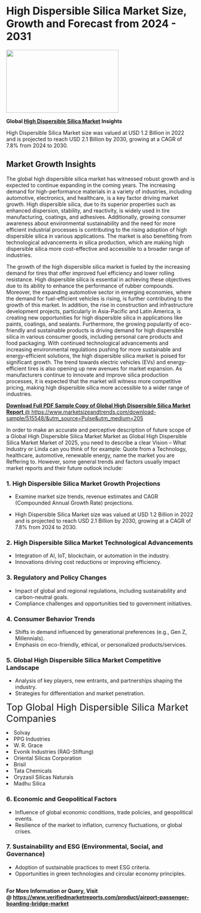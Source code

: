 <H1>High Dispersible Silica Market Size, Growth and Forecast from 2024 - 2031</H1><img class="aligncenter size-medium wp-image-584254" src="https://thirdeyenews.in/wp-content/uploads/2024/09/Global-Market-Research-300x168.jpeg" alt="" width="300" height="168" /><p><strong>Global&nbsp;<a href="https://www.marketsizeandtrends.com/download-sample/515548/&amp;utm_source=Pulse&amp;utm_medium=205">High Dispersible Silica Market</a> Insights</strong></p><p>High Dispersible Silica Market size was valued at USD 1.2 Billion in 2022 and is projected to reach USD 2.1 Billion by 2030, growing at a CAGR of 7.8% from 2024 to 2030.</p><p><h2>Market Growth Insights</h2> <p>The global high dispersible silica market has witnessed robust growth and is expected to continue expanding in the coming years. The increasing demand for high-performance materials in a variety of industries, including automotive, electronics, and healthcare, is a key factor driving market growth. High dispersible silica, due to its superior properties such as enhanced dispersion, stability, and reactivity, is widely used in tire manufacturing, coatings, and adhesives. Additionally, growing consumer awareness about environmental sustainability and the need for more efficient industrial processes is contributing to the rising adoption of high dispersible silica in various applications. The market is also benefiting from technological advancements in silica production, which are making high dispersible silica more cost-effective and accessible to a broader range of industries.</p> <p><a href="#"></a></p> <p>The growth of the high dispersible silica market is fueled by the increasing demand for tires that offer improved fuel efficiency and lower rolling resistance. High dispersible silica is essential in achieving these objectives due to its ability to enhance the performance of rubber compounds. Moreover, the expanding automotive sector in emerging economies, where the demand for fuel-efficient vehicles is rising, is further contributing to the growth of this market. In addition, the rise in construction and infrastructure development projects, particularly in Asia-Pacific and Latin America, is creating new opportunities for high dispersible silica in applications like paints, coatings, and sealants. Furthermore, the growing popularity of eco-friendly and sustainable products is driving demand for high dispersible silica in various consumer goods, including personal care products and food packaging. With continued technological advancements and increasing environmental regulations pushing for more sustainable and energy-efficient solutions, the high dispersible silica market is poised for significant growth. The trend towards electric vehicles (EVs) and energy-efficient tires is also opening up new avenues for market expansion. As manufacturers continue to innovate and improve silica production processes, it is expected that the market will witness more competitive pricing, making high dispersible silica more accessible to a wider range of industries. <p><a href="#"></p><p><span class=""><strong>Download Full PDF Sample Copy of Global High Dispersible Silica Market Report</strong> @ <a href="https://www.marketsizeandtrends.com/download-sample/515548/&amp;utm_source=Pulse&amp;utm_medium=205" target="_blank">https://www.marketsizeandtrends.com/download-sample/515548/&amp;utm_source=Pulse&amp;utm_medium=205</a></span></p><p>In order to make an accurate and perceptive description of future scope of a Global&nbsp;High Dispersible Silica Market Market as Global&nbsp;High Dispersible Silica Market Market of 2025, you need to describe a clear Vision &ndash; What Industry or Linda can you think of for example: Quote from a Technology, healthcare, automotive, renewable energy, name the market you are Reffering to. However, some general trends and factors usually impact market reports and their future outlook include:</p><h3>1.&nbsp;<strong>High Dispersible Silica Market Growth Projections</strong></h3><ul><li>Examine market size trends, revenue estimates and CAGR (Compounded Annual Growth Rate) projections.</li><li><p>High Dispersible Silica Market size was valued at USD 1.2 Billion in 2022 and is projected to reach USD 2.1 Billion by 2030, growing at a CAGR of 7.8% from 2024 to 2030.</p></li></ul><h3>2.&nbsp;<strong>High Dispersible Silica Market Technological Advancements</strong></h3><ul><li>Integration of AI, IoT, blockchain, or automation in the industry.</li><li>Innovations driving cost reductions or improving efficiency.</li></ul><h3>3.&nbsp;<strong>Regulatory and Policy Changes</strong></h3><ul><li>Impact of global and regional regulations, including sustainability and carbon-neutral goals.</li><li>Compliance challenges and opportunities tied to government initiatives.</li></ul><h3>4.&nbsp;<strong>Consumer Behavior Trends</strong></h3><ul><li>Shifts in demand influenced by generational preferences (e.g., Gen Z, Millennials).</li><li>Emphasis on eco-friendly, ethical, or personalized products/services.</li></ul><h3>5.&nbsp;<strong>Global High Dispersible Silica Market Competitive Landscape</strong></h3><ul><li>Analysis of key players, new entrants, and partnerships shaping the industry.</li><li>Strategies for differentiation and market penetration.</li></ul><p data-pm-slice="1 1 []"><span style="color: inherit; font-family: inherit; font-size: 25px;">Top Global High Dispersible Silica Market Companies</span></p><div class="" data-test-id=""><p><li>Solvay</li><li> PPG Industries</li><li> W. R. Grace</li><li> Evonik Industries (RAG-Stiftung)</li><li> Oriental Silicas Corporation</li><li> Brisil</li><li> Tata Chemicals</li><li> Oryzasil Silicas Naturais</li><li> Madhu Silica</li></p></div><h3>6.&nbsp;<strong>Economic and Geopolitical Factors</strong></h3><ul><li>Influence of global economic conditions, trade policies, and geopolitical events.</li><li>Resilience of the market to inflation, currency fluctuations, or global crises.</li></ul><h3>7.&nbsp;<strong>Sustainability and ESG (Environmental, Social, and Governance)</strong></h3><ul><li>Adoption of sustainable practices to meet ESG criteria.</li><li>Opportunities in green technologies and circular economy principles.</li></ul><h2><strong style="font-size: 14px;">For More Information or Query, Visit @&nbsp;</strong><a style="background-color: #ffffff; font-size: 14px;" href="https://www.marketsizeandtrends.com/report/high-dispersible-silica-market/" target="_blank">https://www.verifiedmarketreports.com/product/airport-passenger-boarding-bridge-market</a></h2>
